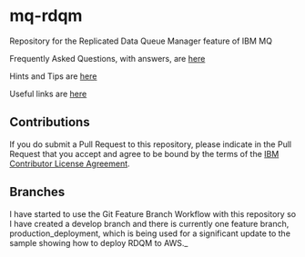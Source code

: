 # mq-rdqm
Repository for the Replicated Data Queue Manager feature of IBM MQ

Frequently Asked Questions, with answers, are [here](FAQs.md)

Hints and Tips are [here](Hints-And-Tips.md)

Useful links are [here](Links.md)


## Contributions

If you do submit a Pull Request to this repository, please indicate in the Pull Request that you accept and agree to be bound by the terms of the [IBM Contributor License Agreement](CLA.md).

## Branches

I have started to use the Git Feature Branch Workflow with this repository so I have created a develop branch and there is currently one feature branch, production_deployment, which is being used for a significant update to the sample showing how to deploy RDQM to AWS._